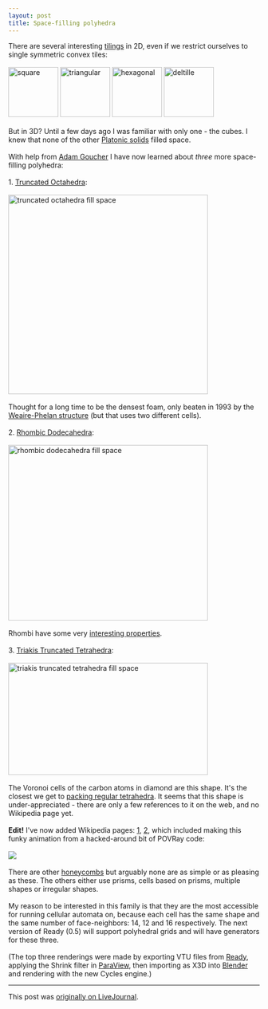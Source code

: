 ```yaml
---
layout: post
title: Space-filling polyhedra
---
```


<div class="entry-item s2-entrytext">There are several interesting <a href="http://en.wikipedia.org/wiki/List_of_uniform_tilings" rel="nofollow">tilings</a> in 2D, even if we restrict ourselves to single symmetric convex tiles:<br/><br/><img alt="square" src="https://upload.wikimedia.org/wikipedia/commons/thumb/7/73/Tiling_Regular_4-4_Square.svg/200px-Tiling_Regular_4-4_Square.svg.png" width="100"/> <img alt="triangular" src="https://upload.wikimedia.org/wikipedia/commons/thumb/c/c9/Tiling_Regular_3-6_Triangular.svg/200px-Tiling_Regular_3-6_Triangular.svg.png" width="100"/> <img alt="hexagonal" src="https://upload.wikimedia.org/wikipedia/commons/thumb/5/53/Tiling_Regular_6-3_Hexagonal.svg/200px-Tiling_Regular_6-3_Hexagonal.svg.png" width="100"/> <img alt="deltille" src="https://upload.wikimedia.org/wikipedia/commons/thumb/8/8b/Tiling_Dual_Semiregular_V3-6-3-6_Quasiregular_Rhombic.svg/200px-Tiling_Dual_Semiregular_V3-6-3-6_Quasiregular_Rhombic.svg.png" width="100"/><br/><br/>But in 3D? Until a few days ago I was familiar with only one - the cubes. I knew that none of the other <a href="http://en.wikipedia.org/wiki/Platonic_solid" rel="nofollow">Platonic solids</a> filled space. <br/><br/>With help from <a href="http://cp4space.wordpress.com/" rel="nofollow">Adam Goucher</a> I have now learned about <i>three</i> more space-filling polyhedra:<br/><br/>1. <a href="http://en.wikipedia.org/wiki/Bitruncated_cubic_honeycomb" rel="nofollow">Truncated Octahedra</a>:<br/><br/><a href="https://picasaweb.google.com/lh/photo/kGSFPCMpNgsbIeylO9vsZNMTjNZETYmyPJy0liipFm0?feat=embedwebsite" rel="nofollow"><img alt="truncated octahedra fill space" height="400" src="https://lh3.googleusercontent.com/-erMXi676ZY0/UFMgsU8-7wI/AAAAAAAAGFk/srhaW9kpxwE/s400/bcc.jpg" width="400"/></a><br/><br/>Thought for a long time to be the densest foam, only beaten in 1993 by the <a href="https://en.wikipedia.org/wiki/Weaire%E2%80%93Phelan_structure" rel="nofollow">Weaire-Phelan structure</a> (but that uses two different cells).<br/><br/>2. <a href="http://en.wikipedia.org/wiki/Rhombic_dodecahedral_honeycomb" rel="nofollow">Rhombic Dodecahedra</a>:<br/><br/><a href="https://picasaweb.google.com/lh/photo/aJi9MlTPmEe6rEmk4Sw4y9MTjNZETYmyPJy0liipFm0?feat=embedwebsite" rel="nofollow"><img alt="rhombic dodecahedra fill space" height="352" src="https://lh3.googleusercontent.com/-XBl3M0SzATs/UFMnjiENwLI/AAAAAAAAGGI/wlUEijr1tOg/s400/fcc.jpg" width="400"/></a><br/><br/>Rhombi have some very <a href="http://cp4space.wordpress.com/2012/09/01/activities-with-golden-rhombi/" rel="nofollow">interesting properties</a>.<br/><br/>3. <a href="http://en.wikipedia.org/wiki/Triakis_truncated_tetrahedron" rel="nofollow">Triakis Truncated Tetrahedra</a>:<br/><br/><a href="https://picasaweb.google.com/lh/photo/x8O3dkXiEh_wNHFT5ttau9MTjNZETYmyPJy0liipFm0?feat=embedwebsite" rel="nofollow"><img alt="triakis truncated tetrahedra fill space" height="225" src="https://lh6.googleusercontent.com/-Cf5GFLzrBiI/UFMgsdhtGNI/AAAAAAAAGFg/YSQl2LwOgG0/s400/ttt2.jpg" width="400"/></a><br/><br/>The Voronoi cells of the carbon atoms in diamond are this shape. It's the closest we get to <a href="http://en.wikipedia.org/wiki/Tetrahedron_packing" rel="nofollow">packing regular tetrahedra</a>. It seems that this shape is under-appreciated - there are only a few references to it on the web, and no Wikipedia page yet. <br/><br/><b>Edit!</b> I've now added  Wikipedia pages: <a href="https://en.wikipedia.org/wiki/Triakis_truncated_tetrahedron" rel="nofollow">1</a>, <a href="https://en.wikipedia.org/wiki/Triakis_truncated_tetrahedral_honeycomb" rel="nofollow">2</a>, which included making this funky animation from a hacked-around bit of POVRay code:<br/><br/><a href="https://en.wikipedia.org/wiki/File:Triakis_truncated_tetrahedron.gif" rel="nofollow"><img src="https://upload.wikimedia.org/wikipedia/commons/9/9e/Triakis_truncated_tetrahedron.gif"/></a><br/><br/>There are other <a href="http://en.wikipedia.org/wiki/Honeycomb_%28geometry%29" rel="nofollow">honeycombs</a> but arguably none are as simple or as pleasing as these. The others either use prisms, cells based on prisms, multiple shapes or irregular shapes.<br/><br/>My reason to be interested in this family is that they are the most accessible for running cellular automata on, because each cell has the same shape and the same number of face-neighbors: 14, 12 and 16 respectively. The next version of Ready (0.5) will support polyhedral grids and will have generators for these three.<br/><br/>(The top three renderings were made by exporting VTU files from <a href="http://code.google.com/p/reaction-diffusion/" rel="nofollow">Ready</a>, applying the Shrink filter in <a href="http://www.paraview.org/" rel="nofollow">ParaView</a>, then importing as X3D into <a href="http://www.blender.org/" rel="nofollow">Blender</a> and rendering with the new Cycles engine.)</div><p><hr></p><p>This post was <a href="http://ferkeltongs.livejournal.com/36313.html">originally on LiveJournal</a>.</p>